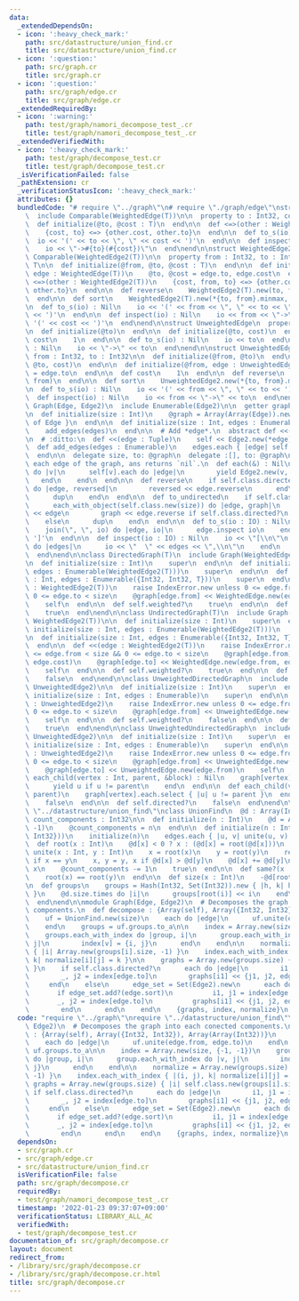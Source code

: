 ```yaml
---
data:
  _extendedDependsOn:
  - icon: ':heavy_check_mark:'
    path: src/datastructure/union_find.cr
    title: src/datastructure/union_find.cr
  - icon: ':question:'
    path: src/graph.cr
    title: src/graph.cr
  - icon: ':question:'
    path: src/graph/edge.cr
    title: src/graph/edge.cr
  _extendedRequiredBy:
  - icon: ':warning:'
    path: test/graph/namori_decompose_test_.cr
    title: test/graph/namori_decompose_test_.cr
  _extendedVerifiedWith:
  - icon: ':heavy_check_mark:'
    path: test/graph/decompose_test.cr
    title: test/graph/decompose_test.cr
  _isVerificationFailed: false
  _pathExtension: cr
  _verificationStatusIcon: ':heavy_check_mark:'
  attributes: {}
  bundledCode: "# require \"../graph\"\n# require \"./graph/edge\"\nstruct WeightedEdge(T)\n\
    \  include Comparable(WeightedEdge(T))\n\n  property to : Int32, cost : T\n\n\
    \  def initialize(@to, @cost : T)\n  end\n\n  def <=>(other : WeightedEdge(T))\n\
    \    {cost, to} <=> {other.cost, other.to}\n  end\n\n  def to_s(io) : Nil\n  \
    \  io << '(' << to << \", \" << cost << ')'\n  end\n\n  def inspect(io) : Nil\n\
    \    io << \"->#{to}(#{cost})\"\n  end\nend\n\nstruct WeightedEdge2(T)\n  include\
    \ Comparable(WeightedEdge2(T))\n\n  property from : Int32, to : Int32, cost :\
    \ T\n\n  def initialize(@from, @to, @cost : T)\n  end\n\n  def initialize(@from,\
    \ edge : WeightedEdge(T))\n    @to, @cost = edge.to, edge.cost\n  end\n\n  def\
    \ <=>(other : WeightedEdge2(T))\n    {cost, from, to} <=> {other.cost, other.from,\
    \ other.to}\n  end\n\n  def reverse\n    WeightedEdge2(T).new(to, from, cost)\n\
    \  end\n\n  def sort\n    WeightedEdge2(T).new(*{to, from}.minmax, cost)\n  end\n\
    \n  def to_s(io) : Nil\n    io << '(' << from << \", \" << to << \", \" << cost\
    \ << ')'\n  end\n\n  def inspect(io) : Nil\n    io << from << \"->\" << to <<\
    \ '(' << cost << ')'\n  end\nend\n\nstruct UnweightedEdge\n  property to : Int32\n\
    \n  def initialize(@to)\n  end\n\n  def initialize(@to, cost)\n  end\n\n  def\
    \ cost\n    1\n  end\n\n  def to_s(io) : Nil\n    io << to\n  end\n\n  def inspect(io)\
    \ : Nil\n    io << \"->\" << to\n  end\nend\n\nstruct UnweightedEdge2\n  property\
    \ from : Int32, to : Int32\n\n  def initialize(@from, @to)\n  end\n\n  def initialize(@from,\
    \ @to, cost)\n  end\n\n  def initialize(@from, edge : UnweightedEdge)\n    @to\
    \ = edge.to\n  end\n\n  def cost\n    1\n  end\n\n  def reverse\n    UnweightedEdge2.new(to,\
    \ from)\n  end\n\n  def sort\n    UnweightedEdge2.new(*{to, from}.minmax)\n  end\n\
    \n  def to_s(io) : Nil\n    io << '(' << from << \", \" << to << ')'\n  end\n\n\
    \  def inspect(io) : Nil\n    io << from << \"->\" << to\n  end\nend\n\nmodule\
    \ Graph(Edge, Edge2)\n  include Enumerable(Edge2)\n\n  getter graph : Array(Array(Edge))\n\
    \n  def initialize(size : Int)\n    @graph = Array(Array(Edge)).new(size) { []\
    \ of Edge }\n  end\n\n  def initialize(size : Int, edges : Enumerable)\n    initialize(size)\n\
    \    add_edges(edges)\n  end\n\n  # Add *edge*.\n  abstract def <<(edge : Edge2)\n\
    \n  # :ditto:\n  def <<(edge : Tuple)\n    self << Edge2.new(*edge)\n  end\n\n\
    \  def add_edges(edges : Enumerable)\n    edges.each { |edge| self << edge }\n\
    \  end\n\n  delegate size, to: @graph\n  delegate :[], to: @graph\n\n  # Yields\
    \ each edge of the graph, ans returns `nil`.\n  def each(&) : Nil\n    (0...size).each\
    \ do |v|\n      self[v].each do |edge|\n        yield Edge2.new(v, edge)\n   \
    \   end\n    end\n  end\n\n  def reverse\n    if self.class.directed?\n      each_with_object(self.class.new(size))\
    \ do |edge, reversed|\n        reversed << edge.reverse\n      end\n    else\n\
    \      dup\n    end\n  end\n\n  def to_undirected\n    if self.class.directed?\n\
    \      each_with_object(self.class.new(size)) do |edge, graph|\n        graph\
    \ << edge\n        graph << edge.reverse if self.class.directed?\n      end\n\
    \    else\n      dup\n    end\n  end\n\n  def to_s(io : IO) : Nil\n    io << '['\n\
    \    join(\", \", io) do |edge, io|\n      edge.inspect io\n    end\n    io <<\
    \ ']'\n  end\n\n  def inspect(io : IO) : Nil\n    io << \"[\\n\"\n    graph.each\
    \ do |edges|\n      io << \"  \" << edges << \",\\n\"\n    end\n    io << ']'\n\
    \  end\nend\n\nclass DirectedGraph(T)\n  include Graph(WeightedEdge(T), WeightedEdge2(T))\n\
    \n  def initialize(size : Int)\n    super\n  end\n\n  def initialize(size : Int,\
    \ edges : Enumerable(WeightedEdge2(T)))\n    super\n  end\n\n  def initialize(size\
    \ : Int, edges : Enumerable({Int32, Int32, T}))\n    super\n  end\n\n  def <<(edge\
    \ : WeightedEdge2(T))\n    raise IndexError.new unless 0 <= edge.from < size &&\
    \ 0 <= edge.to < size\n    @graph[edge.from] << WeightedEdge.new(edge.to, edge.cost)\n\
    \    self\n  end\n\n  def self.weighted?\n    true\n  end\n\n  def self.directed?\n\
    \    true\n  end\nend\n\nclass UndirectedGraph(T)\n  include Graph(WeightedEdge(T),\
    \ WeightedEdge2(T))\n\n  def initialize(size : Int)\n    super\n  end\n\n  def\
    \ initialize(size : Int, edges : Enumerable(WeightedEdge2(T)))\n    super\n  end\n\
    \n  def initialize(size : Int, edges : Enumerable({Int32, Int32, T}))\n    super\n\
    \  end\n\n  def <<(edge : WeightedEdge2(T))\n    raise IndexError.new unless 0\
    \ <= edge.from < size && 0 <= edge.to < size\n    @graph[edge.from] << WeightedEdge.new(edge.to,\
    \ edge.cost)\n    @graph[edge.to] << WeightedEdge.new(edge.from, edge.cost)\n\
    \    self\n  end\n\n  def self.weighted?\n    true\n  end\n\n  def self.directed?\n\
    \    false\n  end\nend\n\nclass UnweightedDirectedGraph\n  include Graph(UnweightedEdge,\
    \ UnweightedEdge2)\n\n  def initialize(size : Int)\n    super\n  end\n\n  def\
    \ initialize(size : Int, edges : Enumerable)\n    super\n  end\n\n  def <<(edge\
    \ : UnweightedEdge2)\n    raise IndexError.new unless 0 <= edge.from < size &&\
    \ 0 <= edge.to < size\n    @graph[edge.from] << UnweightedEdge.new(edge.to)\n\
    \    self\n  end\n\n  def self.weighted?\n    false\n  end\n\n  def self.directed?\n\
    \    true\n  end\nend\n\nclass UnweightedUndirectedGraph\n  include Graph(UnweightedEdge,\
    \ UnweightedEdge2)\n\n  def initialize(size : Int)\n    super\n  end\n\n  def\
    \ initialize(size : Int, edges : Enumerable)\n    super\n  end\n\n  def <<(edge\
    \ : UnweightedEdge2)\n    raise IndexError.new unless 0 <= edge.from < size &&\
    \ 0 <= edge.to < size\n    @graph[edge.from] << UnweightedEdge.new(edge.to)\n\
    \    @graph[edge.to] << UnweightedEdge.new(edge.from)\n    self\n  end\n\n  def\
    \ each_child(vertex : Int, parent, &block) : Nil\n    graph[vertex].each do |u|\n\
    \      yield u if u != parent\n    end\n  end\n\n  def each_child(vertex : Int,\
    \ parent)\n    graph[vertex].each.select { |u| u != parent }\n  end\n\n  def self.weighted?\n\
    \    false\n  end\n\n  def self.directed?\n    false\n  end\nend\n\n# require\
    \ \"../datastructure/union_find\"\nclass UnionFind\n  @d : Array(Int32)\n  getter\
    \ count_components : Int32\n\n  def initialize(n : Int)\n    @d = Array.new(n,\
    \ -1)\n    @count_components = n\n  end\n\n  def initialize(n : Int, edges : Enumerable({Int32,\
    \ Int32}))\n    initialize(n)\n    edges.each { |u, v| unite(u, v) }\n  end\n\n\
    \  def root(x : Int)\n    @d[x] < 0 ? x : (@d[x] = root(@d[x]))\n  end\n\n  def\
    \ unite(x : Int, y : Int)\n    x = root(x)\n    y = root(y)\n    return false\
    \ if x == y\n    x, y = y, x if @d[x] > @d[y]\n    @d[x] += @d[y]\n    @d[y] =\
    \ x\n    @count_components -= 1\n    true\n  end\n\n  def same?(x : Int, y : Int)\n\
    \    root(x) == root(y)\n  end\n\n  def size(x : Int)\n    -@d[root(x)]\n  end\n\
    \n  def groups\n    groups = Hash(Int32, Set(Int32)).new { |h, k| h[k] = Set(Int32).new\
    \ }\n    @d.size.times do |i|\n      groups[root(i)] << i\n    end\n    groups.values.to_set\n\
    \  end\nend\n\nmodule Graph(Edge, Edge2)\n  # Decomposes the graph into each conected\
    \ components.\n  def decompose : {Array(self), Array({Int32, Int32}), Array(Array(Int32))}\n\
    \    uf = UnionFind.new(size)\n    each do |edge|\n      uf.unite(edge.from, edge.to)\n\
    \    end\n    groups = uf.groups.to_a\n\n    index = Array.new(size, {-1, -1})\n\
    \    groups.each_with_index do |group, i|\n      group.each_with_index do |v,\
    \ j|\n        index[v] = {i, j}\n      end\n    end\n\n    normalize = Array.new(groups.size)\
    \ { |i| Array.new(groups[i].size, -1) }\n    index.each_with_index { |(i, j),\
    \ k| normalize[i][j] = k }\n\n    graphs = Array.new(groups.size) { |i| self.class.new(groups[i].size)\
    \ }\n    if self.class.directed?\n      each do |edge|\n        i1, j1 = index[edge.from]\n\
    \        _, j2 = index[edge.to]\n        graphs[i1] << {j1, j2, edge.cost}\n \
    \     end\n    else\n      edge_set = Set(Edge2).new\n      each do |edge|\n \
    \       if edge_set.add?(edge.sort)\n          i1, j1 = index[edge.from]\n   \
    \       _, j2 = index[edge.to]\n          graphs[i1] << {j1, j2, edge.cost}\n\
    \        end\n      end\n    end\n    {graphs, index, normalize}\n  end\nend\n"
  code: "require \"../graph\"\nrequire \"../datastructure/union_find\"\n\nmodule Graph(Edge,\
    \ Edge2)\n  # Decomposes the graph into each conected components.\n  def decompose\
    \ : {Array(self), Array({Int32, Int32}), Array(Array(Int32))}\n    uf = UnionFind.new(size)\n\
    \    each do |edge|\n      uf.unite(edge.from, edge.to)\n    end\n    groups =\
    \ uf.groups.to_a\n\n    index = Array.new(size, {-1, -1})\n    groups.each_with_index\
    \ do |group, i|\n      group.each_with_index do |v, j|\n        index[v] = {i,\
    \ j}\n      end\n    end\n\n    normalize = Array.new(groups.size) { |i| Array.new(groups[i].size,\
    \ -1) }\n    index.each_with_index { |(i, j), k| normalize[i][j] = k }\n\n   \
    \ graphs = Array.new(groups.size) { |i| self.class.new(groups[i].size) }\n   \
    \ if self.class.directed?\n      each do |edge|\n        i1, j1 = index[edge.from]\n\
    \        _, j2 = index[edge.to]\n        graphs[i1] << {j1, j2, edge.cost}\n \
    \     end\n    else\n      edge_set = Set(Edge2).new\n      each do |edge|\n \
    \       if edge_set.add?(edge.sort)\n          i1, j1 = index[edge.from]\n   \
    \       _, j2 = index[edge.to]\n          graphs[i1] << {j1, j2, edge.cost}\n\
    \        end\n      end\n    end\n    {graphs, index, normalize}\n  end\nend\n"
  dependsOn:
  - src/graph.cr
  - src/graph/edge.cr
  - src/datastructure/union_find.cr
  isVerificationFile: false
  path: src/graph/decompose.cr
  requiredBy:
  - test/graph/namori_decompose_test_.cr
  timestamp: '2022-01-23 09:37:07+09:00'
  verificationStatus: LIBRARY_ALL_AC
  verifiedWith:
  - test/graph/decompose_test.cr
documentation_of: src/graph/decompose.cr
layout: document
redirect_from:
- /library/src/graph/decompose.cr
- /library/src/graph/decompose.cr.html
title: src/graph/decompose.cr
---
```


